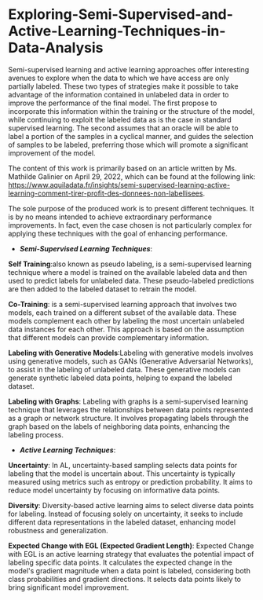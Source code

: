 # Exploring-Semi-Supervised-and-Active-Learning-Techniques-in-Data-Analysis

Semi-supervised learning and active learning approaches offer interesting avenues to explore when the data to which we have access are only partially labeled. These two types of strategies make it possible to take advantage of the information contained in unlabeled data in order to improve the performance of the final model. The first propose to incorporate this information within the training or the structure of the model, while continuing to exploit the labeled data as is the case in standard supervised learning. The second assumes that an oracle will be able to label a portion of the samples in a cyclical manner, and guides the selection of samples to be labeled, preferring those which will promote a significant improvement of the model.

The content of this work is primarily based on an article written by Ms. Mathilde Galinier on April 29, 2022, which can be found at the following link: https://www.aquiladata.fr/insights/semi-supervised-learning-active-learning-comment-tirer-profit-des-donnees-non-labellisees.

The sole purpose of the produced work is to present different techniques. It is by no means intended to achieve extraordinary performance improvements. In fact, even the case chosen is not particularly complex for applying these techniques with the goal of enhancing performance.




- ***Semi-Supervised Learning Techniques***:

**Self Training**:also known as pseudo labeling, is a semi-supervised learning technique where a model is trained on the available labeled data and then used to predict labels for unlabeled data. These pseudo-labeled predictions are then added to the labeled dataset to retrain the model.


**Co-Training**: is a semi-supervised learning approach that involves two models, each trained on a different subset of the available data. These models complement each other by labeling the most uncertain unlabeled data instances for each other. This approach is based on the assumption that different models can provide complementary information.


**Labeling with Generative Models**:Labeling with generative models involves using generative models, such as GANs (Generative Adversarial Networks), to assist in the labeling of unlabeled data. These generative models can generate synthetic labeled data points, helping to expand the labeled dataset.

**Labeling with Graphs**: Labeling with graphs is a semi-supervised learning technique that leverages the relationships between data points represented as a graph or network structure. It involves propagating labels through the graph based on the labels of neighboring data points, enhancing the labeling process.


- ***Active Learning Techniques***:

**Uncertainty**: In AL, uncertainty-based sampling selects data points for labeling that the model is uncertain about. This uncertainty is typically measured using metrics such as entropy or prediction probability. It aims to reduce model uncertainty by focusing on informative data points.

**Diversity**: Diversity-based active learning aims to select diverse data points for labeling. Instead of focusing solely on uncertainty, it seeks to include different data representations in the labeled dataset, enhancing model robustness and generalization.

**Expected Change with EGL (Expected Gradient Length)**: Expected Change with EGL is an active learning strategy that evaluates the potential impact of labeling specific data points. It calculates the expected change in the model's gradient magnitude when a data point is labeled, considering both class probabilities and gradient directions. It selects data points likely to bring significant model improvement.
